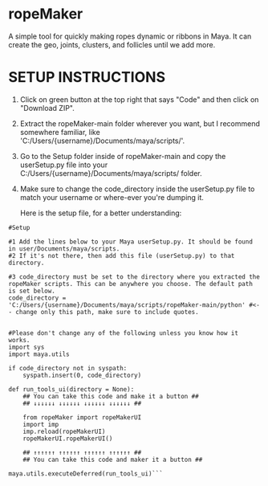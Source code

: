 # ropeMaker
A simple tool for quickly making ropes dynamic or ribbons in Maya. It can create the geo, joints, clusters, and follicles until we add more.


# SETUP INSTRUCTIONS #

1. Click on green button at the top right that says "Code" and then click on "Download ZIP".
2. Extract the ropeMaker-main folder wherever you want, but I recommend somewhere familiar, like 'C:/Users/{username}/Documents/maya/scripts/'.
3. Go to the Setup folder inside of ropeMaker-main and copy the userSetup.py file into your C:/Users/{username}/Documents/maya/scripts/ folder.
4. Make sure to change the code_directory inside the userSetup.py file to match your username or where-ever you're dumping it.

   Here is the setup file, for a better understanding:

```
#Setup

#1 Add the lines below to your Maya userSetup.py. It should be found in user/Documents/maya/scripts.  
#2 If it's not there, then add this file (userSetup.py) to that directory.

#3 code_directory must be set to the directory where you extracted the ropeMaker scripts. This can be anywhere you choose. The default path is set below.
code_directory = 'C:/Users/{username}/Documents/maya/scripts/ropeMaker-main/python' #<-- change only this path, make sure to include quotes. 


#Please don't change any of the following unless you know how it works.
import sys
import maya.utils

if code_directory not in syspath:  
    syspath.insert(0, code_directory)

def run_tools_ui(directory = None):
    ## You can take this code and make it a button ##
    ## ↓↓↓↓↓↓ ↓↓↓↓↓↓ ↓↓↓↓↓↓ ↓↓↓↓↓↓ ##
    
    from ropeMaker import ropeMakerUI
    import imp
    imp.reload(ropeMakerUI)
    ropeMakerUI.ropeMakerUI()
    
    ## ↑↑↑↑↑↑ ↑↑↑↑↑↑ ↑↑↑↑↑↑ ↑↑↑↑↑↑ ##
    ## You can take this code and maker it a button ##
    
maya.utils.executeDeferred(run_tools_ui)```
